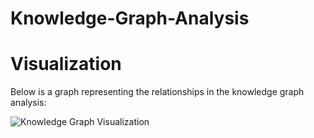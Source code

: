 # Knowledge-Graph-Analysis

# Visualization

Below is a graph representing the relationships in the knowledge graph analysis:

![Knowledge Graph Visualization](images/unnamed.png)
